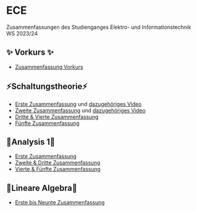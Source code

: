 # ECE

Zusammenfassungen des Studienganges Elektro- und Informationstechnik WS 2023/24

## ✨ Vorkurs ✨

-   [Zusammenfassung Vorkurs](/Vorkurs/Vorkurs_Zusammenfassung.pdf)

## ⚡Schaltungstheorie⚡

-   [Erste Zusammenfassung](/Schaltungstheorie/Zusammenfassungen/ST_ZF_1.png) und [dazugehöriges Video](https://www.youtube.com/watch?v=NnK4rBzMl0s)
-   [Zweite Zusammenfassung](/Schaltungstheorie/Zusammenfassungen/ST_ZF_2.png) und [dazugehöriges Video](https://www.youtube.com/watch?v=S2WF1JfdYZg)
-   [Dritte & Vierte Zusammenfassung](/Schaltungstheorie/Zusammenfassungen/ST_ZF_3_4.pdf)
-   [Fünfte Zusammenfassung](/Schaltungstheorie/Zusammenfassungen/ST_ZF_5.pdf)

## 🧮Analysis 1🧮

-   [Erste Zusammenfassung](/Analysis_1/AN1_ZF_1.png)
-   [Zweite & Dritte Zusammenfassung](/Analysis_1/AN1_ZF_2-3.pdf)
-   [Vierte & Fünfte Zusammenfassung](/Analysis_1/AN1_ZF_4-5.pdf)

## 📐Lineare Algebra📐
- [Erste bis Neunte Zusammenfassung](/Lineare_Algebra/LinAlg_ZF_1-9.pdf)
